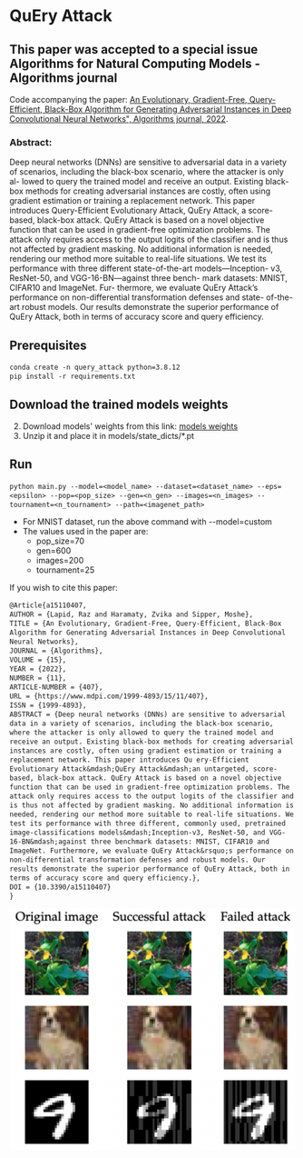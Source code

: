 # QuEry Attack

## This paper was accepted to a special issue Algorithms for Natural Computing Models - Algorithms journal

Code accompanying the paper:
[An Evolutionary, Gradient-Free, Query-Efficient, Black-Box Algorithm for Generating Adversarial Instances in Deep Convolutional Neural Networks", Algorithms journal, 2022](https://www.mdpi.com/1999-4893/15/11/407).

### Abstract:
Deep neural networks (DNNs) are sensitive
to adversarial data in a variety of scenarios, including
the black-box scenario, where the attacker is only al-
lowed to query the trained model and receive an output.
Existing black-box methods for creating adversarial
instances are costly, often using gradient estimation or
training a replacement network. This paper introduces
Query-Efficient Evolutionary Attack, QuEry Attack, a
score-based, black-box attack. QuEry Attack is based
on a novel objective function that can be used in
gradient-free optimization problems. The attack only
requires access to the output logits of the classifier and
is thus not affected by gradient masking. No additional
information is needed, rendering our method more
suitable to real-life situations. We test its performance
with three different state-of-the-art models—Inception-
v3, ResNet-50, and VGG-16-BN—against three bench-
mark datasets: MNIST, CIFAR10 and ImageNet. Fur-
thermore, we evaluate QuEry Attack’s performance
on non-differential transformation defenses and state-
of-the-art robust models. Our results demonstrate the
superior performance of QuEry Attack, both in terms
of accuracy score and query efficiency.

## Prerequisites
    conda create -n query_attack python=3.8.12
    pip install -r requirements.txt

## Download the trained models weights
2. Download models' weights from this link: [models weights](https://drive.google.com/file/d/1LKLicAXgL-Q9QFtvMWDkHN-8ESPBNjtO/view?usp=sharing)
3. Unzip it and place it in models/state_dicts/*.pt

## Run
    python main.py --model=<model_name> --dataset=<dataset_name> --eps=<epsilon> --pop=<pop_size> --gen=<n_gen> --images=<n_images> --tournament=<n_tournament> --path=<imagenet_path>
- For MNIST dataset, run the above command with --model=custom
- The values used in the paper are:
  - pop_size=70
  - gen=600
  - images=200
  - tournament=25

If you wish to cite this paper:
```
@Article{a15110407,
AUTHOR = {Lapid, Raz and Haramaty, Zvika and Sipper, Moshe},
TITLE = {An Evolutionary, Gradient-Free, Query-Efficient, Black-Box Algorithm for Generating Adversarial Instances in Deep Convolutional Neural Networks},
JOURNAL = {Algorithms},
VOLUME = {15},
YEAR = {2022},
NUMBER = {11},
ARTICLE-NUMBER = {407},
URL = {https://www.mdpi.com/1999-4893/15/11/407},
ISSN = {1999-4893},
ABSTRACT = {Deep neural networks (DNNs) are sensitive to adversarial data in a variety of scenarios, including the black-box scenario, where the attacker is only allowed to query the trained model and receive an output. Existing black-box methods for creating adversarial instances are costly, often using gradient estimation or training a replacement network. This paper introduces Qu ery-Efficient Evolutionary Attack&mdash;QuEry Attack&mdash;an untargeted, score-based, black-box attack. QuEry Attack is based on a novel objective function that can be used in gradient-free optimization problems. The attack only requires access to the output logits of the classifier and is thus not affected by gradient masking. No additional information is needed, rendering our method more suitable to real-life situations. We test its performance with three different, commonly used, pretrained image-classifications models&mdash;Inception-v3, ResNet-50, and VGG-16-BN&mdash;against three benchmark datasets: MNIST, CIFAR10 and ImageNet. Furthermore, we evaluate QuEry Attack&rsquo;s performance on non-differential transformation defenses and robust models. Our results demonstrate the superior performance of QuEry Attack, both in terms of accuracy score and query efficiency.},
DOI = {10.3390/a15110407}
}
```
![alt text](https://github.com/razla/QuEry-Attack/blob/master/figures/examples.png)
